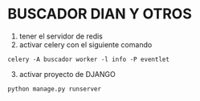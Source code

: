 # BUSCADOR DIAN Y OTROS


1. tener el servidor de redis 
2. activar celery con el siguiente comando
```código
celery -A buscador worker -l info -P eventlet
```

3. activar proyecto de DJANGO  
```código
python manage.py runserver
```
